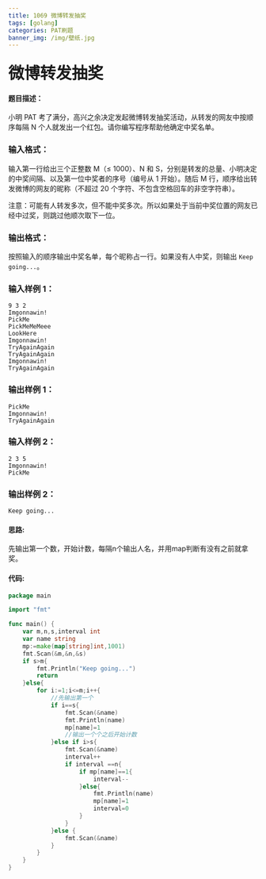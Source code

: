 ```yaml
---
title: 1069 微博转发抽奖
tags: [golang]
categories: PAT刷题
banner_img: /img/壁纸.jpg
---
```


### <font size=6px>微博转发抽奖</font>

#### 题目描述：

小明 PAT 考了满分，高兴之余决定发起微博转发抽奖活动，从转发的网友中按顺序每隔 N 个人就发出一个红包。请你编写程序帮助他确定中奖名单。

### 输入格式：

输入第一行给出三个正整数 M（≤ 1000）、N 和 S，分别是转发的总量、小明决定的中奖间隔、以及第一位中奖者的序号（编号从 1 开始）。随后 M 行，顺序给出转发微博的网友的昵称（不超过 20 个字符、不包含空格回车的非空字符串）。

注意：可能有人转发多次，但不能中奖多次。所以如果处于当前中奖位置的网友已经中过奖，则跳过他顺次取下一位。

### 输出格式：

按照输入的顺序输出中奖名单，每个昵称占一行。如果没有人中奖，则输出 `Keep going...`。

### 输入样例 1：

```in
9 3 2
Imgonnawin!
PickMe
PickMeMeMeee
LookHere
Imgonnawin!
TryAgainAgain
TryAgainAgain
Imgonnawin!
TryAgainAgain
```

### 输出样例 1：

```out
PickMe
Imgonnawin!
TryAgainAgain
```

### 输入样例 2：

```in
2 3 5
Imgonnawin!
PickMe
```

### 输出样例 2：

```out
Keep going...
```

#### 思路:

先输出第一个数，开始计数，每隔n个输出人名，并用map判断有没有之前就拿奖。

#### 代码:

```go
package main

import "fmt"

func main() {
    var m,n,s,interval int
    var name string
    mp:=make(map[string]int,1001)
    fmt.Scan(&m,&n,&s)
    if s>m{
        fmt.Println("Keep going...")
        return
    }else{
        for i:=1;i<=m;i++{
            //先输出第一个
            if i==s{
                fmt.Scan(&name)
                fmt.Println(name)
                mp[name]=1
                //输出一个个之后开始计数
            }else if i>s{
                fmt.Scan(&name)
                interval++
                if interval ==n{
                    if mp[name]==1{
                        interval--
                    }else{
                        fmt.Println(name)
                        mp[name]=1
                        interval=0
                    }
                }
            }else {
                fmt.Scan(&name)
            }
        }
    }
}
```

